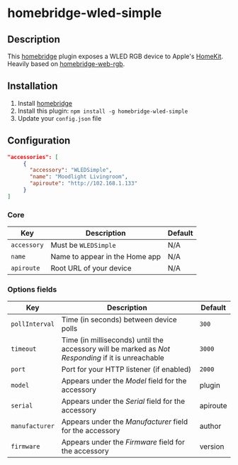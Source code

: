 # homebridge-wled-simple

## Description

This [homebridge](https://github.com/nfarina/homebridge) plugin exposes a WLED RGB device to Apple's [HomeKit](http://www.apple.com/ios/home/). Heavily based on [homebridge-web-rgb](https://github.com/Tommrodrigues/homebridge-web-rgb).

## Installation

1. Install [homebridge](https://github.com/nfarina/homebridge#installation-details)
2. Install this plugin: `npm install -g homebridge-wled-simple`
3. Update your `config.json` file

## Configuration

```json
"accessories": [
     {
       "accessory": "WLEDSimple",
       "name": "Moodlight Livingroom",
       "apiroute": "http://102.168.1.133"
     }
]
```

### Core
| Key | Description | Default |
| --- | --- | --- |
| `accessory` | Must be `WLEDSimple` | N/A |
| `name` | Name to appear in the Home app | N/A |
| `apiroute` | Root URL of your device | N/A |

### Options fields
| Key | Description | Default |
| --- | --- | --- |
| `pollInterval` | Time (in seconds) between device polls | `300` |
| `timeout` | Time (in milliseconds) until the accessory will be marked as _Not Responding_ if it is unreachable | `3000` |
| `port` | Port for your HTTP listener (if enabled) | `2000` |
| `model` | Appears under the _Model_ field for the accessory | plugin |
| `serial` | Appears under the _Serial_ field for the accessory | apiroute |
| `manufacturer` | Appears under the _Manufacturer_ field for the accessory | author |
| `firmware` | Appears under the _Firmware_ field for the accessory | version |
